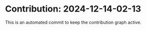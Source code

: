 # Contribution: 2024-12-14-02-13
This is an automated commit to keep the contribution graph active.
